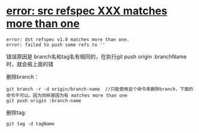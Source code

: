 # [error: src refspec XXX matches more than one](https://www.cnblogs.com/softidea/p/6415343.html)



 

```
error: dst refspec v1.0 matches more than one.
error: failed to push some refs to ''
```

错误原因是 branch名和tag名有相同的，在执行git push origin :branchName时，就会报上面的错

删除branch：

```
git branch -r -d origin/branch-name  //只能使用这个命令来删除branch，下面的命令不可以。因为同样是因为有 matches more than one
git push origin :branch-name
```

 

删除tag:

```
git tag -d tagName
```